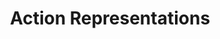 ---
title: "Action Representations"
layout: single-portfolio
excerpt: "<img src='/images/aforce.gif' alt=''>"
collection: research
order_number: 40
header: 
  og_image: "aforce.gif"
---